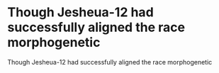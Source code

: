 # Though Jesheua-12 had successfully aligned the race morphogenetic

Though Jesheua-12 had successfully aligned the race morphogenetic